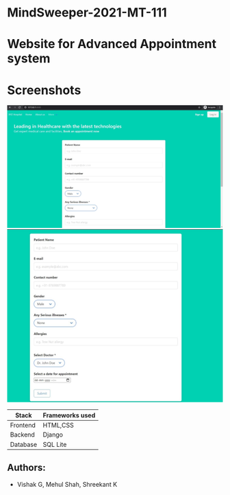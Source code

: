 # MindSweeper-2021-MT-111
# Website for Advanced Appointment system

# Screenshots

![Home page](./images/s1.jpg?raw=true "Title")
![Form](./images/s2.jpg?raw=true "Title")



| Stack         | Frameworks used|
| ------------- | -------------  |
| Frontend      | HTML,CSS       |
| Backend       | Django         |
| Database      |  SQL Lite      |

## Authors:
* Vishak G, Mehul Shah, Shreekant K
